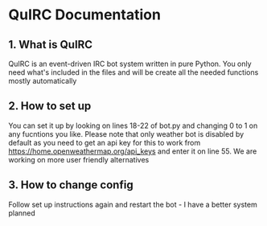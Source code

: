 # QuIRC Documentation

## 1. What is QuIRC
QuIRC is an event-driven IRC bot system written in pure Python. You only need what's included in the files and will be create all the needed functions mostly automatically

## 2. How to set up
You can set it up by looking on lines 18-22 of bot.py and changing 0 to 1 on any fucntions you like.
Please note that only weather bot is disabled by default as you need to get an api key for this to work from https://home.openweathermap.org/api_keys and enter it on line 55. We are working on more user friendly alternatives

## 3. How to change config
Follow set up instructions again and restart the bot - I have a better system planned
